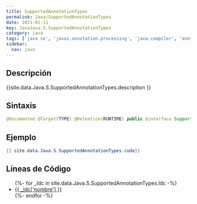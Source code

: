 ```yaml
---
title: SupportedAnnotationTypes
permalink: Java/SupportedAnnotationTypes
date: 2021-01-11
key: JavaJava.S.SupportedAnnotationTypes
category: java
tags: ['java se', 'javax.annotation.processing', 'java.compiler', 'anotacion java', 'Java 1.6']
sidebar: 
  nav: java
---
```


## Descripción
{{site.data.Java.S.SupportedAnnotationTypes.description }}

## Sintaxis
~~~java
@Documented @Target(TYPE) @Retention(RUNTIME) public @interface SupportedAnnotationTypes
~~~

## Ejemplo
~~~java
{{ site.data.Java.S.SupportedAnnotationTypes.code}}
~~~

## Líneas de Código
<ul>
{%- for _ldc in site.data.Java.S.SupportedAnnotationTypes.ldc -%}
   <li>
       <a href="{{_ldc['url'] }}">{{ _ldc['nombre'] }}</a>
   </li>
{%- endfor -%}
</ul>
